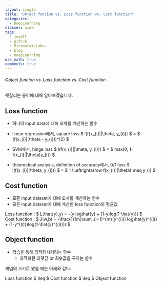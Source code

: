 ```yaml
---
layout: single
title: "Object funcion vs. Loss function vs. Cost function"
categories:
  - DeepLearning
classes: wide
tags:
  - jeykll
  - github
  - Minimalmistakes
  - blog
  - DeepLearning
use_math: true
comments: true
---
```


###### Object funcion vs. Loss function vs. Cost function  

헷갈리는 용어에 대해 알아보겠습니다.  

## Loss function  
  - 하나의 input data에 대해 오차를 계산하는 함수  

  - linear regression에서, square loss $ l(f(x_{i}||\theta, y_{i})) $ = $ (f(x_{i}||\theta - y_{i}))^{2} $  

  - SVM에서, hinge loss $ l(f(x_{i}||\theta, y_{i})) $ = $ max(0, 1-f(x_{i}||\theta)y_{i}) $  

  - theorectical analysis, definition of accuracy에서, 0/1 loss $ l(f(x_{i}||\theta, y_{i})) $ = $ 1 \Leftrightarrow f(x_{i}||\theta) \neq y_{i} $  


## Cost function  
  - 모든 input dataset에 대해 오차를 계산하는 함수  
  - 모든 input dataset에 대해 계산한 loss function의 평균값  

Loss function : $ L(\hat{y},y) = -(y log\hat{y} + (1-y)log(1-\hat{y})) $  
Cost function : $ J(w,b) = -\frac{1}{m}\sum_{i=1}^{m}(y^{(i)} log\hat{y}^{(i)} + (1-y^{(i)})log(1-\hat{y}^{(i)})) $  

## Object function  
- 학습을 통해 최적화시키려는 함수  
  + 최적화란 최댓값 or 최솟값을 구하는 함수  



개념의 크기로 봤을 때는 아래와 같다.  

Loss function $ \leq $ Cost function $ \leq $ Object function  
